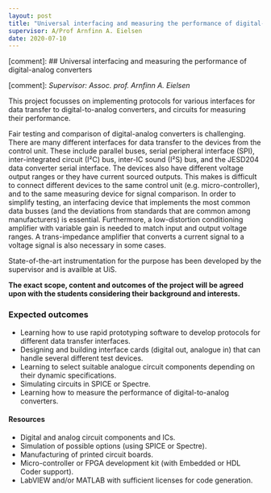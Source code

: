 ```yaml
---
layout: post
title: "Universal interfacing and measuring the performance of digital-analog converters"
supervisor: A/Prof Arnfinn A. Eielsen
date: 2020-07-10
---
```


[comment]: ## Universal interfacing and measuring the performance of digital-analog converters

[comment]: *Supervisor: Assoc. prof. Arnfinn A. Eielsen*

This project focusses on implementing protocols for various interfaces for data transfer to digital-to-analog converters, and circuits for measuring their performance.

Fair testing and comparison of digital-analog converters is challenging. There are many different interfaces for data transfer to the devices from the control unit. These include parallel buses, serial peripheral interface (SPI), inter-integrated circuit (I²C) bus, inter-IC sound (I²S) bus, and the JESD204 data converter serial interface. The devices also have different voltage output ranges or they have current sourced outputs. This makes is difficult to connect different devices to the same control unit (e.g. micro-controller), and to the same measuring device for signal comparison. In order to simplify testing, an interfacing device that implements the most common data busses (and the deviations from standards that are common among manufacturers) is essential. Furthermore, a low-distortion conditioning amplifier with variable gain is needed to match input and output voltage ranges. A trans-impedance amplifier that converts a current signal to a voltage signal is also necessary in some cases.

State-of-the-art instrumentation for the purpose has been developed by the supervisor and is availble at UiS.

**The exact scope, content and outcomes of the project will be agreed upon with the students considering their background and interests.**

### Expected outcomes
- Learning how to use rapid prototyping software to develop protocols for different data transfer interfaces.
- Designing and building interface cards (digital out, analogue in) that can handle several different test devices.
- Learning to select suitable analogue circuit components depending on their dynamic specifications.
- Simulating circuits in SPICE or Spectre.
- Learning how to measure the performance of digital-to-analog converters.

#### Resources
- Digital and analog circuit components and ICs.
- Simulation of possible options (using SPICE or Spectre).
- Manufacturing of printed circuit boards.
- Micro-controller or FPGA development kit (with Embedded or HDL Coder support).
- LabVIEW and/or MATLAB with sufficient licenses for code generation.
